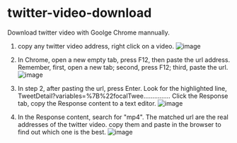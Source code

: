 # twitter-video-download

Download twitter video with Goolge Chrome mannually.

1. copy any twitter video address, right click on a video.
![image](https://user-images.githubusercontent.com/10022333/128453648-9f5c891c-21f7-44d5-be26-a448376893f0.png)

2. In Chrome, open a new empty tab, press F12, then paste the url address.
Remember, first, open a new tab; second, press F12; third, paste the url.
![image](https://user-images.githubusercontent.com/10022333/128455069-fa71ef88-e918-4769-aa68-6f1fc01e4eed.png)

3. In step 2, after pasting the url, press Enter.
Look for the highlighted line, TweetDetail?variables=%7B%22focalTwee...............
Click the Response tab, copy the Response content to a text editor.
![image](https://user-images.githubusercontent.com/10022333/128455337-29bd82e5-53c0-4da4-bf7d-6fbeb031f0dd.png)

4. In the Response content, search for "mp4".
The matched url are the real addresses of the twitter video. copy them and paste in the browser to find out which one is the best.
![image](https://user-images.githubusercontent.com/10022333/128455610-cd6f4ba1-8d50-42ea-89b8-a5b7edb86248.png)

